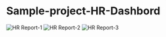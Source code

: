 # Sample-project-HR-Dashbord

![HR Report-1](https://user-images.githubusercontent.com/92288138/192938195-fba15427-abb0-4e8e-b645-3d93afd928a9.jpg)
![HR Report-2](https://user-images.githubusercontent.com/92288138/192938204-c18da511-e7c4-4de8-a738-54a8701ea06c.jpg)
![HR Report-3](https://user-images.githubusercontent.com/92288138/192938208-e61c1d38-feef-463c-b6eb-20322e02e51a.jpg)
